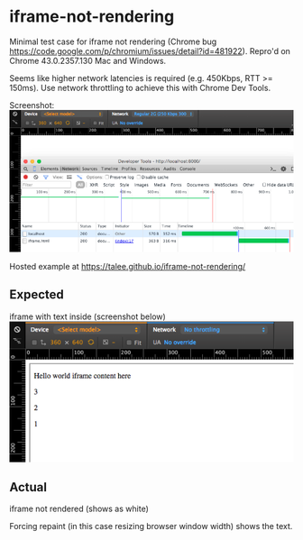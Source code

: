 # iframe-not-rendering
Minimal test case for iframe not rendering (Chrome bug
https://code.google.com/p/chromium/issues/detail?id=481922). Repro'd on Chrome
43.0.2357.130 Mac and Windows.

Seems like higher network latencies is required (e.g. 450Kbps, RTT >= 150ms).
Use network throttling to achieve this with Chrome Dev Tools.

Screenshot:
![Chrome network throttling screenshot](chromeNetworkThrottling.png)

Hosted example at https://talee.github.io/iframe-not-rendering/

## Expected
iframe with text inside (screenshot below)
![Expected result screenshot](expected.png)

## Actual
iframe not rendered (shows as white)

Forcing repaint (in this case resizing browser window width) shows the text.
